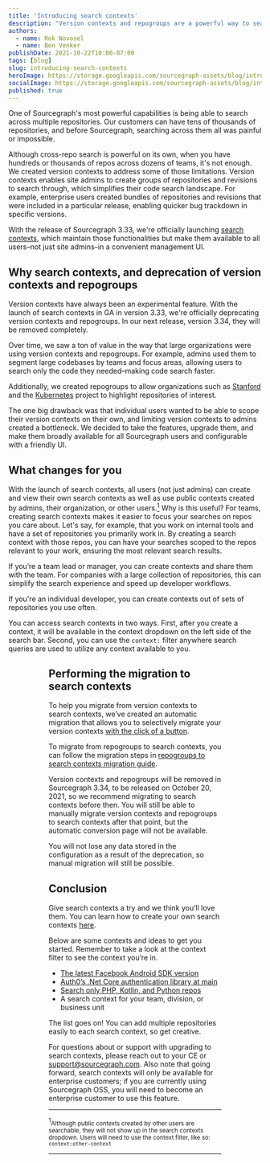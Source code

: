 ```yaml
---
title: 'Introducing search contexts'
description: "Version contexts and repogroups are a powerful way to search across multiple repositories. To expand this functionality, we're releasing search contexts in Sourcegraph 3.33."
authors:
  - name: Rok Novosel
  - name: Ben Venker
publishDate: 2021-10-22T10:00-07:00
tags: [blog]
slug: introducing-search-contexts
heroImage: https://storage.googleapis.com/sourcegraph-assets/blog/introducing-search-contexts/search-context-example.png
socialImage: https://storage.googleapis.com/sourcegraph-assets/blog/introducing-search-contexts/search-context-example.png
published: true
---
```


One of Sourcegraph's most powerful capabilities is being able to search across multiple repositories. Our customers can have tens of thousands of repositories, and before Sourcegraph, searching across them all was painful or impossible.

Although cross-repo search is powerful on its own, when you have hundreds or thousands of repos across dozens of teams, it's not enough. We created version contexts to address some of those limitations. Version contexts enables site admins to create groups of repositories and revisions to search through, which simplifies their code search landscape. For example, enterprise users created bundles of repositories and revisions that were included in a particular release, enabling quicker bug trackdown in specific versions.

With the release of Sourcegraph 3.33, we're officially launching [search contexts](https://docs.sourcegraph.com/code_search/how-to/search_contexts), which maintain those functionalities but make them available to all users–not just site admins–in a convenient management UI.

## Why search contexts, and deprecation of version contexts and repogroups

Version contexts have always been an experimental feature. With the launch of search contexts in GA in version 3.33, we're officially deprecating version contexts and repogroups. In our next release, version 3.34, they will be removed completely.

Over time, we saw a ton of value in the way that large organizations were using version contexts and repogroups. For example, admins used them to segment large codebases by teams and focus areas, allowing users to search only the code they needed–making code search faster.

Additionally, we created repogroups to allow organizations such as [Stanford](https://sourcegraph.com/stanford) and the [Kubernetes](https://sourcegraph.com/kubernetes) project to highlight repositories of interest.

The one big drawback was that individual users wanted to be able to scope their version contexts on their own, and limiting version contexts to admins created a bottleneck. We decided to take the features, upgrade them, and make them broadly available for all Sourcegraph users and configurable with a friendly UI.

## What changes for you

With the launch of search contexts, all users (not just admins) can create and view their own search contexts as well as use public contexts created by admins, their organization, or other users.<a href="#footnote-1"><sup>1</sup></a> Why is this useful? For teams, creating search contexts makes it easier to focus your searches on repos you care about. Let's say, for example, that you work on internal tools and have a set of repositories you primarily work in. By creating a search context with those repos, you can have your searches scoped to the repos relevant to your work, ensuring the most relevant search results.

If you’re a team lead or manager, you can create contexts and share them with the team. For companies with a large collection of repositories, this can simplify the search experience and speed up developer workflows.

If you're an individual developer, you can create contexts out of sets of repositories you use often.

You can access search contexts in two ways. First, after you create a context, it will be available in the context dropdown on the left side of the search bar. Second, you can use the `context:` filter anywhere search queries are used to utilize any context available to you.

<Figure
  src="https://storage.googleapis.com/sourcegraph-assets/blog/introducing-search-contexts/search-context-dropdown.png"
  alt="Using the context dropdown in the search bar"
  caption="Using the context dropdown in the search bar"
/>

<Figure
  src="https://storage.googleapis.com/sourcegraph-assets/blog/introducing-search-contexts/manual-search-context.png"
  alt="Using the context filter"
  caption="Using the `context:` filter"
/>

## Performing the migration to search contexts

To help you migrate from version contexts to search contexts, we’ve created an automatic migration that allows you to selectively migrate your version contexts [with the click of a button](https://docs.sourcegraph.com/admin/how-to/converting-version-contexts-to-search-contexts).

To migrate from repogroups to search contexts, you can follow the migration steps in [repogroups to search contexts migration guide](https://docs.sourcegraph.com/code_search/how-to/convert_repository_groups_to_search_contexts).

Version contexts and repogroups will be removed in Sourcegraph 3.34, to be released on October 20, 2021, so we recommend migrating to search contexts before then. You will still be able to manually migrate version contexts and repogroups to search contexts after that point, but the automatic conversion page will not be available.

You will not lose any data stored in the configuration as a result of the deprecation, so manual migration will still be possible.

## Conclusion

Give search contexts a try and we think you’ll love them. You can learn how to create your own search contexts [here](https://docs.sourcegraph.com/code_search/how-to/search_contexts).

Below are some contexts and ideas to get you started. Remember to take a look at the context filter to see the context you’re in.

- [The latest Facebook Android SDK version](https://sourcegraph.com/search?q=context:%40benvenker/fb-android-sdk-v12.0.1+&patternType=literal_)
- [Auth0’s .Net Core authentication library at main](https://sourcegraph.com/search?q=context:%40benvenker/auth0/asp.net-core-auth+&patternType=literal)
- [Search only PHP, Kotlin, and Python repos](https://sourcegraph.com/search?q=context:%40benvenker/langs+&patternType=literal)
- A search context for your team, division, or business unit

The list goes on! You can add multiple repositories easily to each search context, so get creative.

For questions about or support with upgrading to search contexts, please reach out to your CE or [support@sourcegraph.com](mailto:support@sourcegraph.com). Also note that going forward, search contexts will only be available for enterprise customers; if you are currently using Sourcegraph OSS, you will need to become an enterprise customer to use this feature.

---

<a id="footnote-1"><sup>1</sup><small>Although public contexts created by other users are searchable, they will not show up in the search contexts dropdown. Users will need to use the context filter, like so: `context:other-context`</small></a>

---

